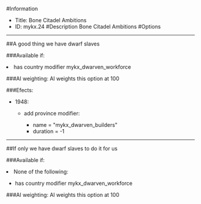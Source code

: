 #Information
 - Title: Bone Citadel Ambitions
 - ID: mykx.24
#Description
Bone Citadel Ambitions
#Options

___
##A good thing we have dwarf slaves

###Available if:
<li>has country modifier mykx_dwarven_workforce</li>

###AI weighting:
AI weights this option at 100


###Efects:<ul><li>1948:</li><ul><li>add province modifier:</li><ul><li>name = "mykx_dwarven_builders"</li><li>duration = -1</li></ul></ul></ul>

___
##If only we have dwarf slaves to do it for us

###Available if:
<li>None of the following:</li><ul><li>has country modifier mykx_dwarven_workforce</li></ul>

###AI weighting:
AI weights this option at 100

